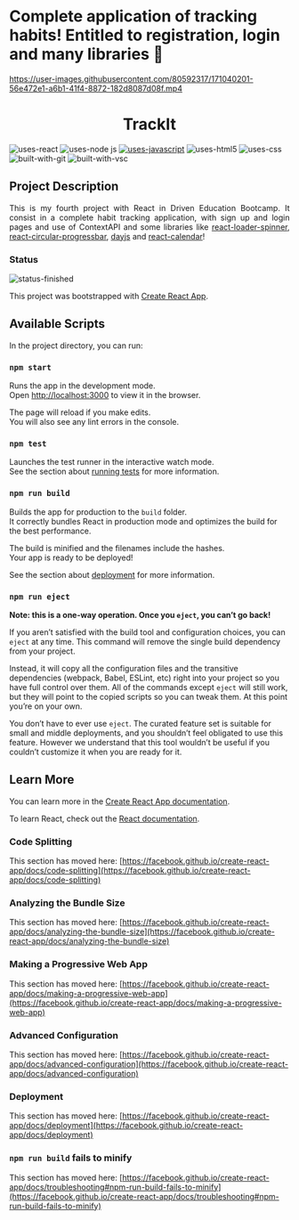 # Complete application of tracking habits! Entitled to registration, login and many libraries  🙂
<p align="center">

https://user-images.githubusercontent.com/80592317/171040201-56e472e1-a6b1-41f4-8872-182d8087d08f.mp4
</p>

<h1 align="center">TrackIt</h1>
 
![uses-react](https://img.shields.io/badge/REACT-20232A?style=for-the-badge&logo=react&logoColor=61DAFB)
![uses-node js](https://img.shields.io/badge/Node.js-43853D?style=for-the-badge&logo=node.js&logoColor=white)
[![uses-javascript](https://img.shields.io/badge/JavaScript-F7DF1E?style=for-the-badge&logo=javascript&logoColor=black)](https://www.javascript.com)
![uses-html5](https://img.shields.io/badge/HTML5-E34F26?style=for-the-badge&logo=html5&logoColor=white)
![uses-css](https://img.shields.io/badge/CSS3-1572B6?style=for-the-badge&logo=css3&logoColor=white)
![built-with-git](https://img.shields.io/badge/Git-E34F26?style=for-the-badge&logo=git&logoColor=white)
![built-with-vsc](https://img.shields.io/badge/VISUAL%20STUDIO%20CODE-blue?style=for-the-badge&logo=visualstudiocode)



<!-- ## Table of contents
* [Project Description](#project-description)
* [Status](#status)
* [Mockup](#mockup)
* [Requirements](#requirements)
* [Author](#author) -->


## Project Description
<p align="justify">This is my fourth project with React in Driven Education Bootcamp. It consist in a complete habit tracking application, with sign up and login pages and use of ContextAPI and some libraries like <a href="https://www.npmjs.com/package/react-loader-spinner">react-loader-spinner</a>, <a href="https://www.npmjs.com/package/react-circular-progressbar">react-circular-progressbar</a>, <a href="https://day.js.org/">dayjs</a> and <a href="https://www.npmjs.com/package/react-calendar">react-calendar</a>!</p>

### Status
![status-finished](https://user-images.githubusercontent.com/97575616/152926720-d042178b-24c0-4d6b-94fb-0ccbd3c082cc.svg)
<!-- ![status-in-progress](https://user-images.githubusercontent.com/97575616/153774620-d6a0a615-9d38-4402-ae72-20c52f8bbd5c.svg) -->


This project was bootstrapped with [Create React App](https://github.com/facebook/create-react-app).

## Available Scripts

In the project directory, you can run:

### `npm start`

Runs the app in the development mode.\
Open [http://localhost:3000](http://localhost:3000) to view it in the browser.

The page will reload if you make edits.\
You will also see any lint errors in the console.

### `npm test`

Launches the test runner in the interactive watch mode.\
See the section about [running tests](https://facebook.github.io/create-react-app/docs/running-tests) for more information.

### `npm run build`

Builds the app for production to the `build` folder.\
It correctly bundles React in production mode and optimizes the build for the best performance.

The build is minified and the filenames include the hashes.\
Your app is ready to be deployed!

See the section about [deployment](https://facebook.github.io/create-react-app/docs/deployment) for more information.

### `npm run eject`

**Note: this is a one-way operation. Once you `eject`, you can’t go back!**

If you aren’t satisfied with the build tool and configuration choices, you can `eject` at any time. This command will remove the single build dependency from your project.

Instead, it will copy all the configuration files and the transitive dependencies (webpack, Babel, ESLint, etc) right into your project so you have full control over them. All of the commands except `eject` will still work, but they will point to the copied scripts so you can tweak them. At this point you’re on your own.

You don’t have to ever use `eject`. The curated feature set is suitable for small and middle deployments, and you shouldn’t feel obligated to use this feature. However we understand that this tool wouldn’t be useful if you couldn’t customize it when you are ready for it.

## Learn More

You can learn more in the [Create React App documentation](https://facebook.github.io/create-react-app/docs/getting-started).

To learn React, check out the [React documentation](https://reactjs.org/).

### Code Splitting

This section has moved here: [https://facebook.github.io/create-react-app/docs/code-splitting](https://facebook.github.io/create-react-app/docs/code-splitting)

### Analyzing the Bundle Size

This section has moved here: [https://facebook.github.io/create-react-app/docs/analyzing-the-bundle-size](https://facebook.github.io/create-react-app/docs/analyzing-the-bundle-size)

### Making a Progressive Web App

This section has moved here: [https://facebook.github.io/create-react-app/docs/making-a-progressive-web-app](https://facebook.github.io/create-react-app/docs/making-a-progressive-web-app)

### Advanced Configuration

This section has moved here: [https://facebook.github.io/create-react-app/docs/advanced-configuration](https://facebook.github.io/create-react-app/docs/advanced-configuration)

### Deployment

This section has moved here: [https://facebook.github.io/create-react-app/docs/deployment](https://facebook.github.io/create-react-app/docs/deployment)

### `npm run build` fails to minify

This section has moved here: [https://facebook.github.io/create-react-app/docs/troubleshooting#npm-run-build-fails-to-minify](https://facebook.github.io/create-react-app/docs/troubleshooting#npm-run-build-fails-to-minify)
